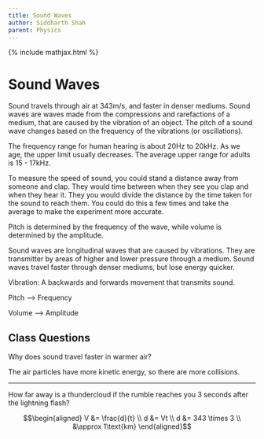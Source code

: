 ```yaml
---
title: Sound Waves
author: Siddharth Shah
parent: Physics
---
```


{% include mathjax.html %}

# Sound Waves

Sound travels through air at 343m/s, and faster in denser mediums. Sound waves are waves made from the compressions and rarefactions of a medium, that are caused by the vibration of an object. The pitch of a sound wave changes based on the frequency of the vibrations (or oscillations).

The frequency range for human hearing is about 20Hz to 20kHz. As we age, the upper limit usually decreases. The average upper range for adults is 15 - 17kHz.

To measure the speed of sound, you could stand a distance away from someone and clap. They would time between when they see you clap and when they hear it. They you would divide the distance by the time taken for the sound to reach them. You could do this a few times and take the average to make the experiment more accurate.

Pitch is determined by the frequency of the wave, while volume is determined by the amplitude.

Sound waves are longitudinal waves that are caused by vibrations. They are transmitter by areas of higher and lower pressure through a medium. Sound waves travel faster through denser mediums, but lose energy quicker.

Vibration: A backwards and forwards movement that transmits sound.

Pitch ⟶ Frequency

Volume ⟶ Amplitude

## Class Questions

Why does sound travel faster in warmer air?

The air particles have more kinetic energy, so there are more collisions.

---

How far away is a thundercloud if the rumble reaches you 3 seconds after the lightning flash?

$$\begin{aligned} V &= \frac{d}{t} \\ d &= Vt \\ d &= 343 \times 3 \\ &\approx 1\text{km} \end{aligned}$$